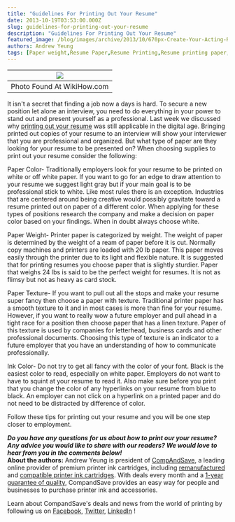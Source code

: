 ```yaml
---
title: "Guidelines For Printing Out Your Resume"
date: 2013-10-19T03:53:00.000Z
slug: guidelines-for-printing-out-your-resume
description: "Guidelines For Printing Out Your Resume"
featured_image: /blog/images/archive/2013/10/670px-Create-Your-Acting-Resume-Step-3.jpg
authors: Andrew Yeung
tags: [Paper weight,Resume Paper,Resume Printing,Resume printing paper,Printing paper,Printing your Resume,Resume]
---
```


| [![](/blog/images/670px-Create-Your-Acting-Resume-Step-3.jpg)](/blog/images/670px-Create-Your-Acting-Resume-Step-3.jpg) |
| ------------------------------------------------------------------------------------------------------------------ |
| Photo Found At WikiHow.com                                                                                         |

  
It isn't a secret that finding a job now a days is hard. To secure a new position let alone an interview, you need to do everything in your power to stand out and present yourself as a professional. Last week we discussed why [printing out your resume](https://blog.compandsave.com/2013/10/why-you-still-need-to-print-out-your.html) was still applicable in the digital age. Bringing printed out copies of your resume to an interview will show your interviewer that you are professional and organized. But what type of paper are they looking for your resume to be presented on? When choosing supplies to print out your resume consider the following:

Paper Color- Traditionally employers look for your resume to be printed on white or off white paper. If you want to go for an edge to draw attention to your resume we suggest light gray but if your main goal is to be professional stick to white. Like most rules there is an exception. Industries that are centered around being creative would possibly gravitate toward a resume printed out on paper of a different color. When applying for these types of positions research the company and make a decision on paper color based on your findings. When in doubt always choose white. 

Paper Weight- Printer paper is categorized by weight. The weight of paper is determined by the weight of a ream of paper before it is cut. Normally copy machines and printers are loaded with 20 lb paper. This paper moves easily through the printer due to its light and flexible nature. It is suggested that for printing resumes you choose paper that is slightly sturdier. Paper that weighs 24 lbs is said to be the perfect weight for resumes. It is not as flimsy but not as heavy as card stock. 

Paper Texture- If you want to pull out all the stops and make your resume super fancy then choose a paper with texture. Traditional printer paper has a smooth texture to it and in most cases is more than fine for your resume. However, if you want to really wow a future employer and pull ahead in a tight race for a position then choose paper that has a linen texture. Paper of this texture is used by companies for letterhead, business cards and other professional documents. Choosing this type of texture is an indicator to a future employer that you have an understanding of how to communicate professionally. 

Ink Color- Do not try to get all fancy with the color of your font. Black is the easiest color to read, especially on white paper. Employers do not want to have to squint at your resume to read it. Also make sure before you print that you change the color of any hyperlinks on your resume from blue to black. An employer can not click on a hyperlink on a printed paper and do not need to be distracted by difference of color. 

Follow these tips for printing out your resume and you will be one step closer to employment. 

**_Do you have any questions for us about how to print our your resume? Any advice you would like to share with our readers? We would love to hear from you in the comments below!_**   
**About the authors:** Andrew Yeung is president of [CompAndSave](https://www.compandsave.com/), a leading online provider of premium printer ink cartridges, including [remanufactured](https://www.compandsave.com/help) and [compatible printer ink cartridges](https://www.compandsave.com/help). With deals every month and a [1-year guarantee of quality](https://www.compandsave.com/help), CompandSave provides an easy way for people and businesses to purchase printer ink and accessories.  
  
Learn about CompandSave's deals and news from the world of printing by following us on [Facebook](https://www.facebook.com/compandsave.ink), [Twitter](https://twitter.com/compandsave), [LinkedIn](https://www.linkedin.com) !
